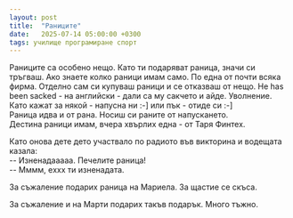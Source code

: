 ```yaml
---
layout: post
title:  "Раниците"
date:   2025-07-14 05:00:00 +0300
tags: училище програмиране спорт
---
```

Раниците са особено нещо. Като ти подаряват раница, значи си тръгваш. 
Ако знаете колко раници имам само. По една от почти всяка фирма. 
Отделно сам си купуваш раници и се отказваш от нещо. 
He has been sacked - на английски - дали са му сакчето и айде. Уволнение.   
Като кажат за някой - напусна ни :-] или пък - отиде си :-]  
Раница идва и от рана. Носиш си раните от напускането.   
Дестина раници имам, вчера хвърлих една - от Таря Финтех.

Като онова дете дето участвало по радиото във викторина и водещата казала:  
-- Изненадааааа. Печелите раница!  
-- Мммм, еxxх ти изненадата.  

За съжаление подарих раница на Мариела.
За щастие се скъса.

За съжаление и на Марти подарих такъв подарък. 
Много тъжно.

